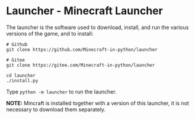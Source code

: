 # Launcher - Minecraft Launcher
The launcher is the software used to download, install, and run the various versions of the game, and to install:
```shell
# Github
git clone https://github.com/Minecraft-in-python/launcher

# Gitee
git clone https://gitee.com/Minecraft-in-python/launcher

cd launcher
./install.py
```

Type `python -m launcher` to run the launcher.

**NOTE:** Mincraft is installed together with a version of this launcher, it is not necessary to download them separately.
